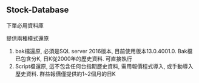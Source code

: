 ## Stock-Database
下單必用資料庫


提供兩種模式還原

1. bak檔還原, 必須是SQL server 2016版本, 目前使用版本13.0.4001.0. Bak檔已包含分K, 日K從2000年的歷史資料. 可直接執行
2. Script檔還原, 這不包含任何台指期歷史資料, 需用報價程式導入, 或手動導入歷史資料. 群益報價僅提供約1~2個月的日K
